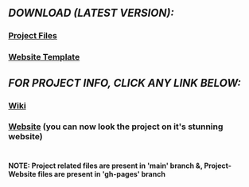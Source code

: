 ## _DOWNLOAD (LATEST VERSION):_
### <a href="https://github.com/HypertextAssassin0273/Modern_Snakes_And_Ladders-PF_Project/archive/v1.0.zip">Project Files</a>
### <a href="https://github.com/HypertextAssassin0273/Modern_Snakes_And_Ladders-PF_Project/archive/web2.2.zip">Website Template</a>

## _FOR PROJECT INFO, CLICK ANY LINK BELOW:_
<h3><a href="https://github.com/HypertextAssassin0273/Modern_Snakes_And_Ladders-PF_Project/wiki">Wiki</a></h3>
<h3><a href="https://hypertextassassin0273.github.io/Modern_Snakes_And_Ladders-PF_Project/">Website</a> (you can now look the project on it's stunning website)</h3>

# 
**NOTE: Project related files are present in 'main' branch &, Project-Website files are present in 'gh-pages' branch**
